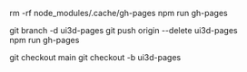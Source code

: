 rm -rf node_modules/.cache/gh-pages
npm run gh-pages


git branch -d ui3d-pages 
git push origin --delete ui3d-pages  
npm run gh-pages

git checkout main
git checkout -b ui3d-pages